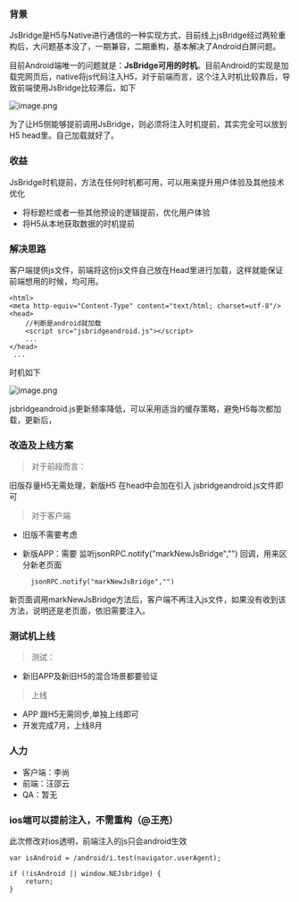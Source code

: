 ### 背景

JsBridge是H5与Native进行通信的一种实现方式，目前线上jsBridge经过两轮重构后，大问题基本没了，一期兼容，二期重构，基本解决了Android白屏问题。

目前Android端唯一的问题就是：**JsBridge可用的时机**。目前Android的实现是加载完网页后，native将js代码注入H5，对于前端而言，这个注入时机比较靠后，导致前端使用JsBridge比较滞后，如下

![image.png](https://user-gold-cdn.xitu.io/2020/7/7/1732851a8bd6afc4?w=454&h=403&f=png&s=18712)

为了让H5侧能够提前调用JsBridge，则必须将注入时机提前，其实完全可以放到H5 head里。自己加载就好了。

### 收益

JsBridge时机提前，方法在任何时机都可用，可以用来提升用户体验及其他技术优化

* 将标题栏或者一些其他预设的逻辑提前，优化用户体验
* 将H5从本地获取数据的时机提前

### 解决思路

客户端提供js文件，前端将这份js文件自己放在Head里进行加载，这样就能保证前端想用的时候，均可用。

	<html>
	<meta http-equiv="Content-Type" content="text/html; charset=utf-8"/>
	<head>
        //判断是android就加载
	    <script src="jsbridgeandroid.js"></script>
	    ...
	</head>
	 ...

时机如下

![image.png](https://user-gold-cdn.xitu.io/2020/7/7/1732851a8eae2329?w=454&h=326&f=png&s=17586)

jsbridgeandroid.js更新频率降低，可以采用适当的缓存策略，避免H5每次都加载，更新后，

### 改造及上线方案

> 对于前段而言：

旧版存量H5无需处理，新版H5 在head中会加在引入 jsbridgeandroid.js文件即可

> 对于客户端

* 旧版不需要考虑
* 新版APP：需要 监听jsonRPC.notify("markNewJsBridge","") 回调，用来区分新老页面

        jsonRPC.notify("markNewJsBridge","")

新页面调用markNewJsBridge方法后，客户端不再注入js文件，如果没有收到该方法，说明还是老页面，依旧需要注入。

### 测试机上线

> 测试：

* 新旧APP及新旧H5的混合场景都要验证

> 上线

* APP 跟H5无需同步,单独上线即可
* 开发完成7月，上线8月

### 人力

* 客户端：李尚   
* 前端：汪邵云
* QA：暂无

### ios端可以提前注入，不需重构（@王亮）

此次修改对ios透明，前端注入的js只会android生效


    var isAndroid = /android/i.test(navigator.userAgent);

    if (!isAndroid || window.NEJsbridge) {
        return;
    }